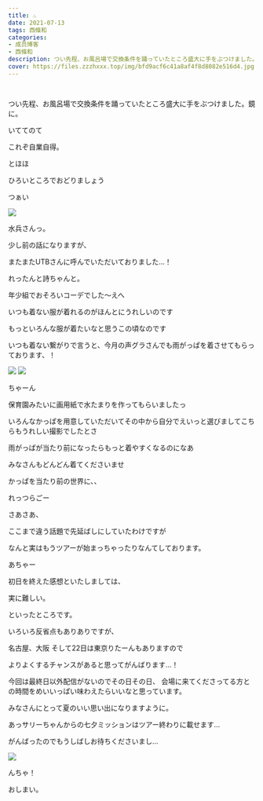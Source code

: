 ```yaml
---
title: ♨︎
date: 2021-07-13
tags: 西條和
categories: 
- 成员博客
- 西條和
description: つい先程、お風呂場で交換条件を踊っていたところ盛大に手をぶつけました。鏡に。いててのてこれぞ自業自...
cover: https://files.zzzhxxx.top/img/bfd9acf6c41a8af4f8d8082e516d4.jpg 
---
```


        ﻿














つい先程、お風呂場で交換条件を踊っていたところ盛大に手をぶつけました。鏡に。

















いててのて















これぞ自業自得。
















とほほ
















ひろいところでおどりましょう



















つぁい


![](https://files.zzzhxxx.top/img/bfd9acf6c41a8af4f8d8082e516d4.jpg)






水兵さんっ。











少し前の話になりますが、

またまたUTBさんに呼んでいただいておりました…！
















れったんと詩ちゃんと。










年少組でおそろいコーデでした〜えへ


















いつも着ない服が着れるのがほんとにうれしいのです














もっといろんな服が着たいなと思うこの頃なのです




























いつも着ない繋がりで言うと、今月の声グラさんでも雨がっぱを着させてもらっております、！




![](https://files.zzzhxxx.top/img/bfd9acf6c41a8af4f8d8082e516d4-01.jpg)
![](https://files.zzzhxxx.top/img/bfd9acf6c41a8af4f8d8082e516d4-02.jpg)







ちゃーん













保育園みたいに画用紙で水たまりを作ってもらいましたっ














いろんなかっぱを用意していただいてその中から自分でえいっと選びましてこちらもうれしい撮影でしたとさ























雨がっぱが当たり前になったらもっと着やすくなるのになあ


















みなさんもどんどん着てくださいませ




















かっぱを当たり前の世界に、、





れっつらごー























さあさあ、





ここまで違う話題で先延ばしにしていたわけですが


なんと実はもうツアーが始まっちゃったりなんてしております。














あちゃー





















初日を終えた感想といたしましては、







実に難しい。



といったところです。















いろいろ反省点もありありですが、




名古屋、大阪
そして22日は東京りたーんもありますので











よりよくするチャンスがあると思ってがんばります…！



















今回は最終日以外配信がないのでその日その日、
会場に来てくださってる方との時間をめいいっぱい味わえたらいいなと思っています。


















みなさんにとって夏のいい思い出になりますように。













































あっサリーちゃんからの七夕ミッションはツアー終わりに載せます…






がんばったのでもうしばしお待ちくださいまし…  














![](https://files.zzzhxxx.top/img/bfd9acf6c41a8af4f8d8082e516d4-03.jpg)










んちゃ！





















おしまい。


